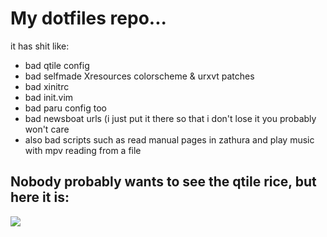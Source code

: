 # My dotfiles repo...

it has shit like:
* bad qtile config
* bad selfmade Xresources colorscheme & urxvt patches
* bad xinitrc
* bad init.vim
* bad paru config too
* bad newsboat urls (i just put it there so that i don't lose it you probably won't care
* also bad scripts such as read manual pages in zathura and play music with mpv reading from a file

## Nobody probably wants to see the qtile rice, but here it is:

<img src=https://i.postimg.cc/L5ShtD28/Captura-de-tela-2021-07-30-02-27-59.png>

